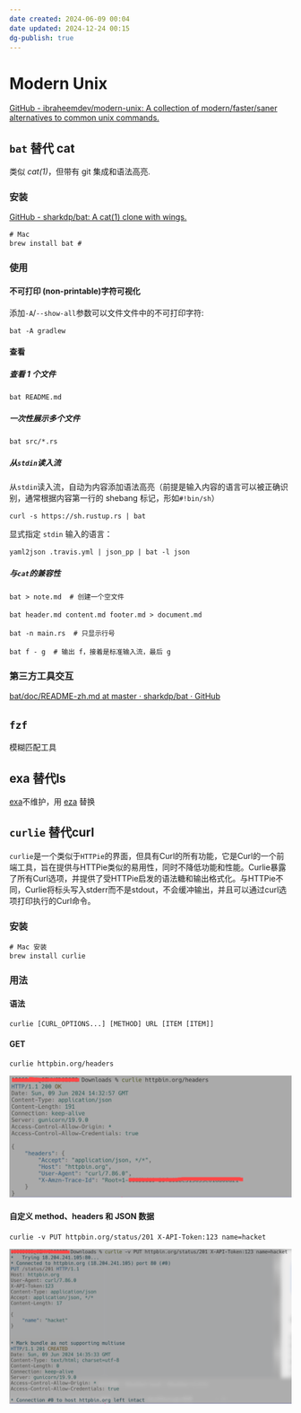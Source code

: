 ```yaml
---
date created: 2024-06-09 00:04
date updated: 2024-12-24 00:15
dg-publish: true
---
```


# Modern Unix

[GitHub - ibraheemdev/modern-unix: A collection of modern/faster/saner alternatives to common unix commands.](https://github.com/ibraheemdev/modern-unix)

## `bat` 替代 cat

类似 _cat(1)_，但带有 git 集成和语法高亮.

### 安装

[GitHub - sharkdp/bat: A cat(1) clone with wings.](https://github.com/sharkdp/bat)

```shell
# Mac
brew install bat # 
```

### 使用

#### 不可打印 (non-printable)字符可视化

添加`-A`/`--show-all`参数可以文件文件中的不可打印字符:

```shell
bat -A gradlew
```

#### 查看

##### 查看 1 个文件

```shell
bat README.md
```

##### 一次性展示多个文件

```shell
bat src/*.rs
```

##### 从`stdin`读入流

从`stdin`读入流，自动为内容添加语法高亮（前提是输入内容的语言可以被正确识别，通常根据内容第一行的 shebang 标记，形如`#!bin/sh`）

```shell
curl -s https://sh.rustup.rs | bat
```

显式指定 `stdin` 输入的语言：

```shell
yaml2json .travis.yml | json_pp | bat -l json
```

##### 与`cat`的兼容性

```shell
bat > note.md  # 创建一个空文件

bat header.md content.md footer.md > document.md

bat -n main.rs  # 只显示行号

bat f - g  # 输出 f，接着是标准输入流，最后 g
```

### 第三方工具交互

[bat/doc/README-zh.md at master · sharkdp/bat · GitHub](https://github.com/sharkdp/bat/blob/master/doc/README-zh.md#%E7%AC%AC%E4%B8%89%E6%96%B9%E5%B7%A5%E5%85%B7%E4%BA%A4%E4%BA%92)

## `fzf`

模糊匹配工具

## exa 替代ls

[exa](https://github.com/ogham/exa)不维护，用 [eza](https://github.com/eza-community/eza) 替换

## `curlie` 替代curl

`curlie`是一个类似于`HTTPie`的界面，但具有Curl的所有功能，它是Curl的一个前端工具，旨在提供与HTTPie类似的易用性，同时不降低功能和性能。Curlie暴露了所有Curl选项，并提供了受HTTPie启发的语法糖和输出格式化。与HTTPie不同，Curlie将标头写入stderr而不是stdout，不会缓冲输出，并且可以通过curl选项打印执行的Curl命令。

### 安装

```shell
# Mac 安装
brew install curlie
```

### 用法

#### 语法

```shell
curlie [CURL_OPTIONS...] [METHOD] URL [ITEM [ITEM]]
```

#### GET

```shell
curlie httpbin.org/headers
```

![image.png|700](https://raw.githubusercontent.com/hacket/ObsidianOSS/master/obsidian/20240609223320.png)

#### 自定义 method、headers 和 JSON 数据

```shell
curlie -v PUT httpbin.org/status/201 X-API-Token:123 name=hacket
```

![image.png|700](https://raw.githubusercontent.com/hacket/ObsidianOSS/master/obsidian/20240609223556.png)
